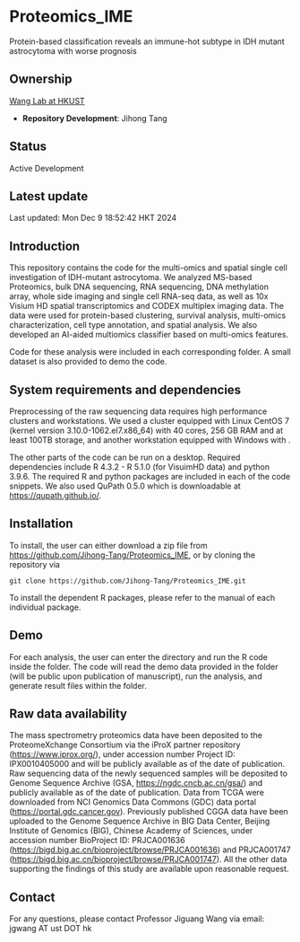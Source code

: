 # Proteomics_IME
Protein-based classification reveals an immune-hot subtype in IDH mutant astrocytoma with worse prognosis

## Ownership
[Wang Lab at HKUST](http://wang-lab.ust.hk/)
* **Repository Development**: Jihong Tang

## Status 
Active Development 

## Latest update
Last updated: Mon Dec  9 18:52:42 HKT 2024

## Introduction
This repository contains the code for the multi-omics and spatial single cell investigation of IDH-mutant astrocytoma. We analyzed MS-based Proteomics, bulk DNA sequencing, RNA sequencing, DNA methylation array, whole side imaging and single cell RNA-seq data, as well as 10x Visium HD spatial transcriptomics and CODEX multiplex imaging data. The data were used for protein-based clustering, survival analysis, multi-omics characterization, cell type annotation, and spatial analysis. We also developed an AI-aided multiomics  classifier based on multi-omics features. 


Code for these analysis were included in each corresponding folder. A small dataset is also provided to demo the code.

## System requirements and dependencies
Preprocessing of the raw sequencing data requires high performance clusters and workstations. We used a cluster equipped with Linux CentOS 7 (kernel version 3.10.0-1062.el7.x86_64) with 40 cores, 256 GB RAM and at least 100TB storage, and another workstation equipped with Windows with .

The other parts of the code can be run on a desktop. Required dependencies include R 4.3.2 - R 5.1.0 (for VisuimHD data) and python 3.9.6. The required R and python packages are included in each of the code snippets. We also used QuPath 0.5.0 which is downloadable at https://qupath.github.io/.

## Installation

To install, the user can either download a zip file from https://github.com/Jihong-Tang/Proteomics_IME, or by cloning the repository via
```
git clone https://github.com/Jihong-Tang/Proteomics_IME.git
```
To install the dependent R packages, please refer to the manual of each individual package.

## Demo
For each analysis, the user can enter the directory and run the R code inside the folder. The code will read the demo data provided in the folder (will be public upon publication of manuscript), run the analysis, and generate result files within the folder.

## Raw data availability
The mass spectrometry proteomics data have been deposited to the ProteomeXchange Consortium via the iProX partner repository (https://www.iprox.org/), under accession number Project ID: IPX0010405000 and will be publicly available as of the date of publication. Raw sequencing data of the newly sequenced samples will be deposited to Genome Sequence Archive (GSA, https://ngdc.cncb.ac.cn/gsa/) and publicly available as of the date of publication. Data from TCGA were downloaded from NCI Genomics Data Commons (GDC) data portal (https://portal.gdc.cancer.gov). Previously published CGGA data have been uploaded to the Genome Sequence Archive in BIG Data Center, Beijing Institute of Genomics (BIG), Chinese Academy of Sciences, under accession number BioProject ID: PRJCA001636 (https://bigd.big.ac.cn/bioproject/browse/PRJCA001636) and PRJCA001747 (https://bigd.big.ac.cn/bioproject/browse/PRJCA001747). All the other data supporting the findings of this study are available upon reasonable request.

## Contact
For any questions, please contact Professor Jiguang Wang via email: jgwang AT ust DOT hk
